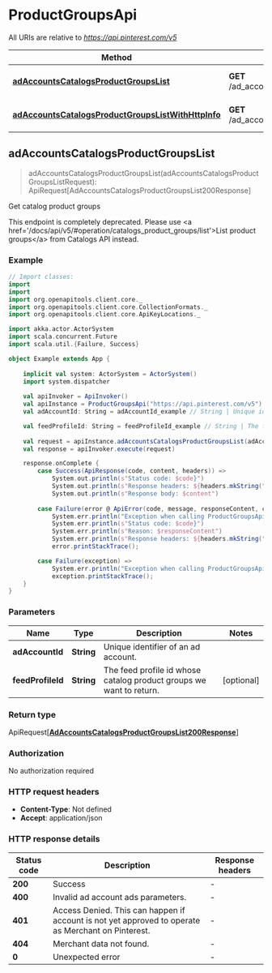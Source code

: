 # ProductGroupsApi

All URIs are relative to *https://api.pinterest.com/v5*

Method | HTTP request | Description
------------- | ------------- | -------------
[**adAccountsCatalogsProductGroupsList**](ProductGroupsApi.md#adAccountsCatalogsProductGroupsList) | **GET** /ad_accounts/{ad_account_id}/product_groups/catalogs | Get catalog product groups
[**adAccountsCatalogsProductGroupsListWithHttpInfo**](ProductGroupsApi.md#adAccountsCatalogsProductGroupsListWithHttpInfo) | **GET** /ad_accounts/{ad_account_id}/product_groups/catalogs | Get catalog product groups



## adAccountsCatalogsProductGroupsList

> adAccountsCatalogsProductGroupsList(adAccountsCatalogsProductGroupsListRequest): ApiRequest[AdAccountsCatalogsProductGroupsList200Response]

Get catalog product groups

This endpoint is completely deprecated. Please use &lt;a href&#x3D;&#39;/docs/api/v5/#operation/catalogs_product_groups/list&#39;&gt;List product groups&lt;/a&gt; from Catalogs API instead.

### Example

```scala
// Import classes:
import 
import 
import org.openapitools.client.core._
import org.openapitools.client.core.CollectionFormats._
import org.openapitools.client.core.ApiKeyLocations._

import akka.actor.ActorSystem
import scala.concurrent.Future
import scala.util.{Failure, Success}

object Example extends App {
    
    implicit val system: ActorSystem = ActorSystem()
    import system.dispatcher
    
    val apiInvoker = ApiInvoker()
    val apiInstance = ProductGroupsApi("https://api.pinterest.com/v5")
    val adAccountId: String = adAccountId_example // String | Unique identifier of an ad account.

    val feedProfileId: String = feedProfileId_example // String | The feed profile id whose catalog product groups we want to return.
    
    val request = apiInstance.adAccountsCatalogsProductGroupsList(adAccountId, feedProfileId)
    val response = apiInvoker.execute(request)

    response.onComplete {
        case Success(ApiResponse(code, content, headers)) =>
            System.out.println(s"Status code: $code}")
            System.out.println(s"Response headers: ${headers.mkString(", ")}")
            System.out.println(s"Response body: $content")
        
        case Failure(error @ ApiError(code, message, responseContent, cause, headers)) =>
            System.err.println("Exception when calling ProductGroupsApi#adAccountsCatalogsProductGroupsList")
            System.err.println(s"Status code: $code}")
            System.err.println(s"Reason: $responseContent")
            System.err.println(s"Response headers: ${headers.mkString(", ")}")
            error.printStackTrace();

        case Failure(exception) => 
            System.err.println("Exception when calling ProductGroupsApi#adAccountsCatalogsProductGroupsList")
            exception.printStackTrace();
    }
}
```

### Parameters


Name | Type | Description  | Notes
------------- | ------------- | ------------- | -------------
 **adAccountId** | **String**| Unique identifier of an ad account. |
 **feedProfileId** | **String**| The feed profile id whose catalog product groups we want to return. | [optional]

### Return type

ApiRequest[[**AdAccountsCatalogsProductGroupsList200Response**](AdAccountsCatalogsProductGroupsList200Response.md)]


### Authorization

No authorization required

### HTTP request headers

- **Content-Type**: Not defined
- **Accept**: application/json

### HTTP response details
| Status code | Description | Response headers |
|-------------|-------------|------------------|
| **200** | Success |  -  |
| **400** | Invalid ad account ads parameters. |  -  |
| **401** | Access Denied. This can happen if account is not yet approved to operate as Merchant on Pinterest. |  -  |
| **404** | Merchant data not found. |  -  |
| **0** | Unexpected error |  -  |

